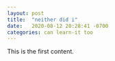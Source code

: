 ```yaml
---
layout: post
title:  "neither did i"
date:   2020-08-12 20:28:41 -0700
categories: can learn-it too
---
```

This is the first content.